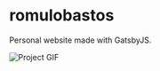 # romulobastos

Personal website made with GatsbyJS.

![Project GIF](/app/static/presentation/romulobastos-gatsbyjs-blog.gif)
